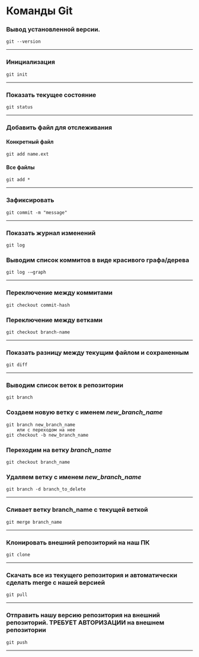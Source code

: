 # Команды Git


### Вывод установленной версии. 
    git --version
***
### Инициализация  
    git init
***
### Показать текущее состояние
    git status
***
### Добавить файл для отслеживания
#### Конкретный файл
    git add name.ext
#### Все файлы
    git add *
***
### Зафиксировать
    git commit -m "message"
***
### Показать журнал изменений
    git log
### Выводим список коммитов в виде красивого графа/дерева 
    git log -–graph
***
### Переключение между коммитами    
    git checkout commit-hash

### Переключение между ветками    
    git checkout branch-name
***
### Показать разницу между текущим файлом и сохраненным
    git diff
***
### Выводим список веток в репозитории
    git branch
### Создаем новую ветку с именем *new_branch_name*
    git branch new_branch_name
        или с переходом на нее
    git checkout -b new_branch_name
### Переходим на ветку *branch_name* 
    git checkout branch_name      
### Удаляем ветку с именем *new_branch_name*
    git branch -d branch_to_delete
***
### Сливает ветку branch_name с текущей веткой 
    git merge branch_name
***
### Клонировать внешний репозиторий на наш ПК
    git clone
***
### Скачать все из текущего репозитория и автоматически сделать merge с нашей версией
    git pull
***    
### Отправить нашу версию репозитория на внешний репозиторий. ТРЕБУЕТ АВТОРИЗАЦИИ на внешнем репозитории
    git push
***    
